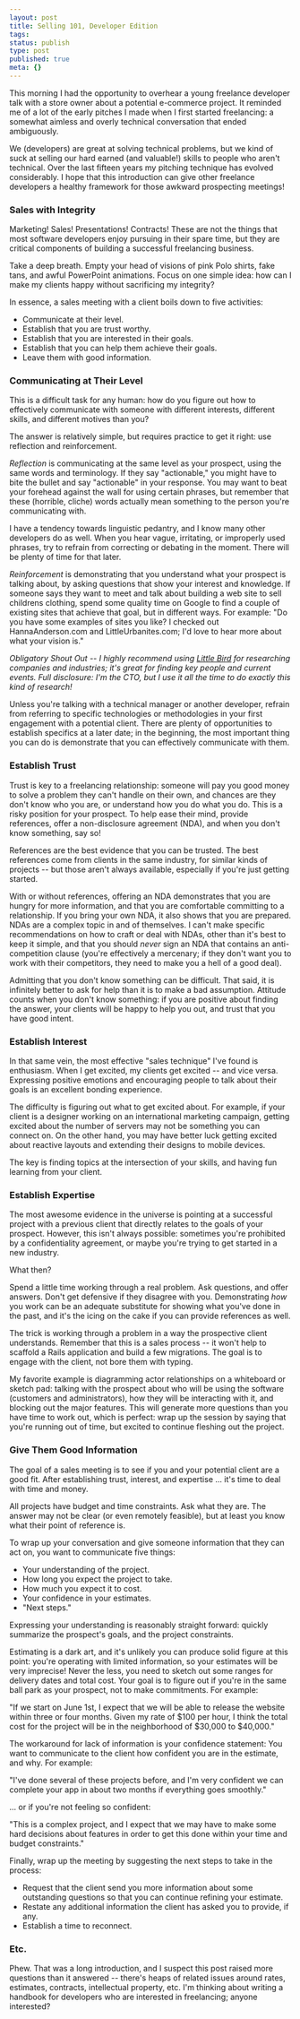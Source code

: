 ```yaml
---
layout: post
title: Selling 101, Developer Edition
tags:
status: publish
type: post
published: true
meta: {}
---
```

This morning I had the opportunity to overhear a young freelance developer talk with a store owner about a potential e-commerce project. It reminded me of a lot of the early pitches I made when I first started freelancing: a somewhat aimless and overly technical conversation that ended ambiguously.

We (developers) are great at solving technical problems, but we kind of suck at selling our hard earned (and valuable!) skills to people who aren't technical. Over the last fifteen years my pitching technique has evolved considerably. I hope that this introduction can give other freelance developers a healthy framework for those awkward prospecting meetings!

### Sales with Integrity

Marketing! Sales! Presentations! Contracts! These are not the things that most software developers enjoy pursuing in their spare time, but they are critical components of building a successful freelancing business.

Take a deep breath. Empty your head of visions of pink Polo shirts, fake tans, and awful PowerPoint animations. Focus on one simple idea: how can I make my clients happy without sacrificing my integrity?

In essence, a sales meeting with a client boils down to five activities:

- Communicate at their level.
- Establish that you are trust worthy.
- Establish that you are interested in their goals.
- Establish that you can help them achieve their goals.
- Leave them with good information.

### Communicating at Their Level

This is a difficult task for any human: how do you figure out how to effectively communicate with someone with different interests, different skills, and different motives than you?

The answer is relatively simple, but requires practice to get it right: use reflection and reinforcement.

*Reflection* is communicating at the same level as your prospect, using the same words and terminology. If they say "actionable," you might have to bite the bullet and say "actionable" in your response. You may want to beat your forehead against the wall for using certain phrases, but remember that these (horrible, cliche) words actually mean something to the person you're communicating with.

I have a tendency towards linguistic pedantry, and I know many other developers do as well. When you hear vague, irritating, or improperly used phrases, try to refrain from correcting or debating in the moment. There will be plenty of time for that later.

*Reinforcement* is demonstrating that you understand what your prospect is talking about, by asking questions that show your interest and knowledge. If someone says they want to meet and talk about building a web site to sell childrens clothing, spend some quality time on Google to find a couple of existing sites that achieve that goal, but in different ways. For example: "Do you have some examples of sites you like? I checked out HannaAnderson.com and LittleUrbanites.com; I'd love to hear more about what your vision is."

_Obligatory Shout Out -- I highly recommend using [Little Bird](http://getlittlebird.com/) for researching companies and industries; it's great for finding key people and current events. Full disclosure: I'm the CTO, but I use it all the time to do exactly this kind of research!_

Unless you're talking with a technical manager or another developer, refrain from referring to specific technologies or methodologies in your first engagement with a potential client. There are plenty of opportunities to establish specifics at a later date; in the beginning, the most important thing you can do is demonstrate that you can effectively communicate with them.

### Establish Trust

Trust is key to a freelancing relationship: someone will pay you good money to solve a problem they can't handle on their own, and chances are they don't know who you are, or understand how you do what you do. This is a risky position for your prospect. To help ease their mind, provide references, offer a non-disclosure agreement (NDA), and when you don't know something, say so!

References are the best evidence that you can be trusted. The best references come from clients in the same industry, for similar kinds of projects -- but those aren't always available, especially if you're just getting started.

With or without references, offering an NDA demonstrates that you are hungry for more information, and that you are comfortable committing to a relationship. If you bring your own NDA, it also shows that you are prepared. NDAs are a complex topic in and of themselves. I can't make specific recommendations on how to craft or deal with NDAs, other than it's best to keep it simple, and that you should _never_ sign an NDA that contains an anti-competition clause (you're effectively a mercenary; if they don't want you to work with their competitors, they need to make you a hell of a good deal).

Admitting that you don't know something can be difficult. That said, it is infinitely better to ask for help than it is to make a bad assumption. Attitude counts when you don't know something: if you are positive about finding the answer, your clients will be happy to help you out, and trust that you have good intent.

### Establish Interest

In that same vein, the most effective "sales technique" I've found is enthusiasm. When I get excited, my clients get excited -- and vice versa. Expressing positive emotions and encouraging people to talk about their goals is an excellent bonding experience.

The difficulty is figuring out what to get excited about. For example, if your client is a designer working on an international marketing campaign, getting excited about the number of servers may not be something you can connect on. On the other hand, you may have better luck getting excited about reactive layouts and extending their designs to mobile devices.

The key is finding topics at the intersection of your skills, and having fun learning from your client.

### Establish Expertise

The most awesome evidence in the universe is pointing at a successful project with a previous client that directly relates to the goals of your prospect. However, this isn't always possible: sometimes you're prohibited by a confidentiality agreement, or maybe you're trying to get started in a new industry.

What then?

Spend a little time working through a real problem. Ask questions, and offer answers. Don't get defensive if they disagree with you. Demonstrating _how_ you work can be an adequate substitute for showing what you've done in the past, and it's the icing on the cake if you can provide references as well.

The trick is working through a problem in a way the prospective client understands. Remember that this is a sales process -- it won't help to scaffold a Rails application and build a few migrations. The goal is to engage with the client, not bore them with typing.

My favorite example is diagramming actor relationships on a whiteboard or sketch pad: talking with the prospect about who will be using the software (customers and administrators), how they will be interacting with it, and blocking out the major features. This will generate more questions than you have time to work out, which is perfect: wrap up the session by saying that you're running out of time, but excited to continue fleshing out the project.

### Give Them Good Information

The goal of a sales meeting is to see if you and your potential client are a good fit. After establishing trust, interest, and expertise ... it's time to deal with time and money.

All projects have budget and time constraints. Ask what they are. The answer may not be clear (or even remotely feasible), but at least you know what their point of reference is.

To wrap up your conversation and give someone information that they can act on, you want to communicate five things:

- Your understanding of the project.
- How long you expect the project to take.
- How much you expect it to cost.
- Your confidence in your estimates.
- "Next steps."

Expressing your understanding is reasonably straight forward: quickly summarize the prospect's goals, and the project constraints.

Estimating is a dark art, and it's unlikely you can produce solid figure at this point: you're operating with limited information, so your estimates will be very imprecise! Never the less, you need to sketch out some ranges for delivery dates and total cost. Your goal is to figure out if you're in the same ball park as your prospect, not to make commitments. For example:

"If we start on June 1st, I expect that we will be able to release the website within three or four months. Given my rate of $100 per hour, I think the total cost for the project will be in the neighborhood of $30,000 to $40,000."

The workaround for lack of information is your confidence statement: You want to communicate to the client how confident you are in the estimate, and why. For example:

"I've done several of these projects before, and I'm very confident we can complete your app in about two months if everything goes smoothly."

... or if you're not feeling so confident:

"This is a complex project, and I expect that we may have to make some hard decisions about features in order to get this done within your time and budget constraints."

Finally, wrap up the meeting by suggesting the next steps to take in the process: 

- Request that the client send you more information about some outstanding questions so that you can continue refining your estimate.
- Restate any additional information the client has asked you to provide, if any.
- Establish a time to reconnect.

### Etc.

Phew. That was a long introduction, and I suspect this post raised more questions than it answered -- there's heaps of related issues around rates, estimates, contracts, intellectual property, etc. I'm thinking about writing a handbook for developers who are interested in freelancing; anyone interested?